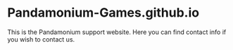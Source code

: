 # Pandamonium-Games.github.io
This is the Pandamonium support website. Here you can find contact info if you wish to contact us.
